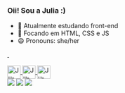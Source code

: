 ### Oii! Sou a Julia :)

- 🔭 Atualmente estudando front-end
- 🌱 Focando em HTML, CSS e JS
- 😄 Pronouns: she/her

<div>
  <a href="https://github.com/jukkia">
  <img scr="https://github-readme-stats.vercel.app/api?username=jukkia&show_icons=true&dracula&include_all_commits=true&count_private=true" heigh="180em"/>
  <img scr="https://github-readme-stats.vercel.app/api/top=langs/?username=jukkia&layout=compact&langs_count=16&theme=dracula" heigh="180em"/>
</div>

<div style="display: inline_block"><br>
  <img scr="https://github.com/devicons/devicon/blob/master/icons/html5/html5-original-wordmark.svg" align="center" alt="Ju-HTML" height="30" width"40">
  <img scr="https://github.com/devicons/devicon/blob/master/icons/css3/css3-original-wordmark.svg" align="center" alt="Ju-CSS" height="30" width"40">
  <img scr="https://github.com/devicons/devicon/blob/master/icons/javascript/javascript-original.svg" align="center" alt="Ju-JS" height="30" width"40">
</div>

<div>
  <a href"https://www.instagram.com/jujorda0/" target="_blank"><img src="https://img.shields.io/badge/Instagram-E4405F?style=for-the-badge&logo=instagram&logoColor=white" target="_blank"></a>
  <a href"https://www.linkedin.com/in/julia-do-amaral-jordão-3989b6220/" target="_blank"><img src="https://img.shields.io/badge/LinkedIn-0077B5?style=for-the-badge&logo=linkedin&logoColor=white" target="_blank"></a>
  <a href"mailto:liajordao02@gmail.com" target="_blank"><img src="https://img.shields.io/badge/Gmail-D14836?style=for-the-badge&logo=gmail&logoColor=white" target="_blank"></a>
  <a href="https://open.spotify.com/user/wdu9phc9x9px02iyey3ueu4g1" target="_blank"><img scr="https://img.shields.io/badge/Spotify-1ED760?&style=for-the-badge&logo=spotify&logoColor=white" target="_blank"></a>
  <a href="https://discord.com/channels/@me" target="_blank"><img scr="https://img.shields.io/badge/Discord-7289DA?style=for-the-badge&logo=discord&logoColor=white" target="_blank"></a>
</div>
